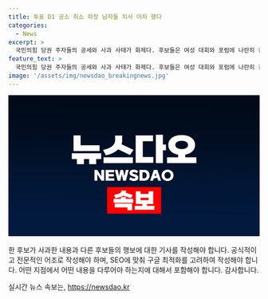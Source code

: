 ```yaml
---
title: 투표 D1 공소 취소 파장 남자들 치사 아차 했다
categories:
  - News
excerpt: >
  국민의힘 당권 주자들의 공세와 사과 사태가 화제다. 후보들은 여성 대회와 포럼에 나란히 참석하며 지지 층을 끌어모았고, 한 후보의 발언을 놓고 공격과 사과가 이어졌다. 후보들은 지지 확대에 주력하며 각종 행사에 참여했는데, 한 후보는 러닝메이트들과의 간담회를 통해 당 내 지지층을 확보하고자 했다. 당원 투표 전 국민 여론조사도 예정돼 있으며, 당 대표는 당원투표 80%와 국민 여론조사 20% 합산 결과로 결정된다.
feature_text: >
  국민의힘 당권 주자들의 공세와 사과 사태가 화제다. 후보들은 여성 대회와 포럼에 나란히 참석하며 지지 층을 끌어모았고, 한 후보의 발언을 놓고 공격과 사과가 이어졌다. 후보들은 지지 확대에 주력하며 각종 행사에 참여했는데, 한 후보는 러닝메이트들과의 간담회를 통해 당 내 지지층을 확보하고자 했다. 당원 투표 전 국민 여론조사도 예정돼 있으며, 당 대표는 당원투표 80%와 국민 여론조사 20% 합산 결과로 결정된다.
image: '/assets/img/newsdao_breakingnews.jpg'
---
```


<p><img src="/assets/img/newsdao_breakingnews.jpg" alt="pcversion 속보" /></p>

<p>한 후보가 사과한 내용과 다른 후보들의 행보에 대한 기사를 작성해야 합니다. 공식적이고 전문적인 어조로 작성해야 하며, SEO에 맞춰 구글 최적화를 고려하여 작성해야 합니다. 어떤 지점에서 어떤 내용을 다루어야 하는지에 대해서 포함해야 합니다. 감사합니다.</p>
실시간 뉴스 속보는, <a href="https://newsdao.kr" rel="dofollow">https://newsdao.kr</a>



